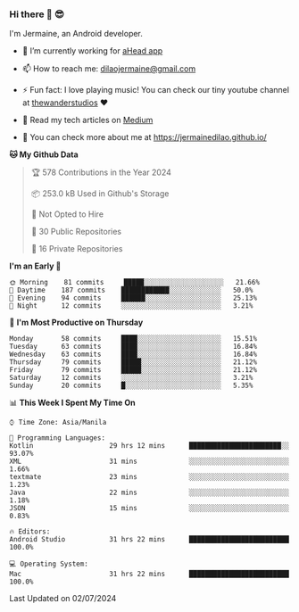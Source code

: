 ### Hi there 👋 😎
I'm Jermaine, an Android developer.

- 🔭 I’m currently working for [aHead app](https://www.ahead-app.com/)

- 📫 How to reach me: dilaojermaine@gmail.com

- ⚡ Fun fact: I love playing music! You can check our tiny youtube channel at [thewanderstudios](https://www.youtube.com/thewanderstudios) ♥️

- 📖 Read my tech articles on [Medium](https://jermainedilao.medium.com/)

- 👀 You can check more about me at https://jermainedilao.github.io/

<!--
**jermainedilao/jermainedilao** is a ✨ _special_ ✨ repository because its `README.md` (this file) appears on your GitHub profile.

Here are some ideas to get you started:

- 🔭 I’m currently working on ...
- 🌱 I’m currently learning ...
- 👯 I’m looking to collaborate on ...
- 🤔 I’m looking for help with ...
- 💬 Ask me about ...
- 📫 How to reach me: ...
- 😄 Pronouns: ...
- ⚡ Fun fact: ...
-->

<!--START_SECTION:waka-->
**🐱 My Github Data** 

> 🏆 578 Contributions in the Year 2024
 > 
> 📦 253.0 kB Used in Github's Storage 
 > 
> 🚫 Not Opted to Hire
 > 
> 📜 30 Public Repositories 
 > 
> 🔑 16 Private Repositories  
 > 
**I'm an Early 🐤** 

```text
🌞 Morning    81 commits     █████░░░░░░░░░░░░░░░░░░░░   21.66% 
🌆 Daytime    187 commits    ████████████░░░░░░░░░░░░░   50.0% 
🌃 Evening    94 commits     ██████░░░░░░░░░░░░░░░░░░░   25.13% 
🌙 Night      12 commits     ░░░░░░░░░░░░░░░░░░░░░░░░░   3.21%

```
📅 **I'm Most Productive on Thursday** 

```text
Monday       58 commits     ████░░░░░░░░░░░░░░░░░░░░░   15.51% 
Tuesday      63 commits     ████░░░░░░░░░░░░░░░░░░░░░   16.84% 
Wednesday    63 commits     ████░░░░░░░░░░░░░░░░░░░░░   16.84% 
Thursday     79 commits     █████░░░░░░░░░░░░░░░░░░░░   21.12% 
Friday       79 commits     █████░░░░░░░░░░░░░░░░░░░░   21.12% 
Saturday     12 commits     ░░░░░░░░░░░░░░░░░░░░░░░░░   3.21% 
Sunday       20 commits     █░░░░░░░░░░░░░░░░░░░░░░░░   5.35%

```


📊 **This Week I Spent My Time On** 

```text
⌚︎ Time Zone: Asia/Manila

💬 Programming Languages: 
Kotlin                   29 hrs 12 mins      ███████████████████████░░   93.07% 
XML                      31 mins             ░░░░░░░░░░░░░░░░░░░░░░░░░   1.66% 
textmate                 23 mins             ░░░░░░░░░░░░░░░░░░░░░░░░░   1.23% 
Java                     22 mins             ░░░░░░░░░░░░░░░░░░░░░░░░░   1.18% 
JSON                     15 mins             ░░░░░░░░░░░░░░░░░░░░░░░░░   0.83%

🔥 Editors: 
Android Studio           31 hrs 22 mins      █████████████████████████   100.0%

💻 Operating System: 
Mac                      31 hrs 22 mins      █████████████████████████   100.0%

```


 Last Updated on 02/07/2024
<!--END_SECTION:waka-->
